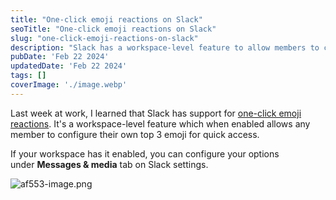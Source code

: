 ```yaml
---
title: "One-click emoji reactions on Slack"
seoTitle: "One-click emoji reactions on Slack"
slug: "one-click-emoji-reactions-on-slack"
description: "Slack has a workspace-level feature to allow members to configure their top 3 emoji for quick reactions."
pubDate: 'Feb 22 2024'
updatedDate: 'Feb 22 2024'
tags: []
coverImage: './image.webp'
---
```



Last week at work, I learned that Slack has support for [one-click emoji reactions](https://slack.com/help/articles/360056881694-Manage-one-click-emoji-reactions-for-your-workspace-or-organization). It's a workspace-level feature which when enabled allows any member to configure their own top 3 emoji for quick access.

If your workspace has it enabled, you can configure your options under **Messages & media** tab on Slack settings.

![af553-image.png](https://blogarunsathiya.files.wordpress.com/2022/07/af553-image.png?w=1024&h=552)
